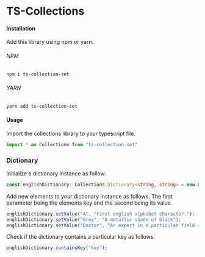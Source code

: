 # TS-Collections
#### Installation
Add this library using npm or yarn.
###### NPM
```bash
npm i ts-collection-set
```
###### YARN
```bash
yarn add ts-collection-set
```
#### Usage
Import the collections library to your typescript file.
```typescript
import * as Collections from "ts-collection-set"
```
### Dictionary 

Initialize a dictionary instance as follow.
```typescript
const englishDictionary: Collections.Dictionary<string, string> = new Collections.Dictionary();
```
Add new elements to your dictionary instance as follows. The first parameter being the elements key and the second being its value.
```typescript
englishDictionary.setValue("A", "First english alphabet character.");
englishDictionary.setValue("Grey", "A metallic shade of black");
englishDictionary.setValue("Doctor", "An expert in a particular field of training");
```
Check if the dictionary contains a particular key as follows.
```typescript
englishDictionary.containsKey("key");
```
